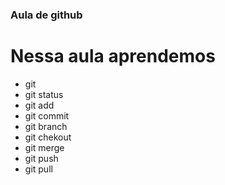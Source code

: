 ### Aula de github
# Nessa aula aprendemos
- git
- git status 
- git add 
- git commit 
- git branch 
- git chekout
- git merge
- git push
- git pull